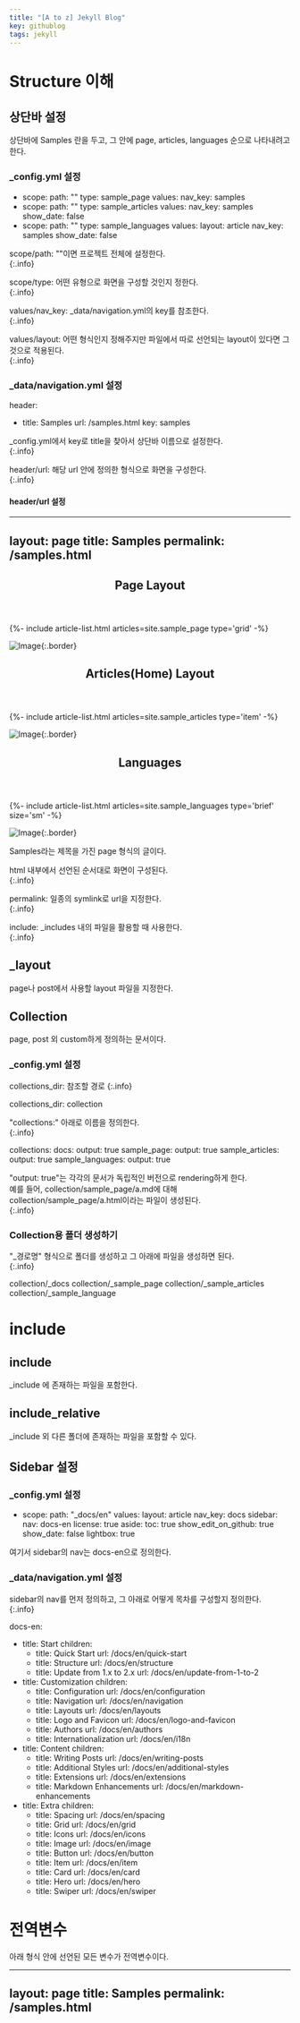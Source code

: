 ```yaml
---
title: "[A to z] Jekyll Blog"
key: githublog
tags: jekyll
---
```


# Structure 이해
## 상단바 설정
상단바에 Samples 란을 두고, 그 안에 page, articles, languages 순으로 나타내려고 한다.
  
### _config.yml 설정
  - scope:
      path: ""
      type: sample_page
    values:
      nav_key: samples
  - scope:
      path: ""
      type: sample_articles
    values:
      nav_key: samples
      show_date: false
  - scope:
      path: ""
      type: sample_languages
    values:
      layout: article
      nav_key: samples
      show_date: false
  
scope/path: ""이면 프로젝트 전체에 설정한다.  
{:.info}

scope/type: 어떤 유형으로 화면을 구성할 것인지 정한다.  
{:.info}

values/nav_key: _data/navigation.yml의 key를 참조한다.  
{:.info}

values/layout: 어떤 형식인지 정해주지만 파일에서 따로 선언되는 layout이 있다면 그것으로 적용된다.  
{:.info}


### _data/navigation.yml 설정
header:
  - title:      Samples
    url:        /samples.html
    key:        samples
  
_config.yml에서 key로 title을 찾아서 상단바 이름으로 설정한다.  
{:.info}

header/url: 해당 url 안에 정의한 형식으로 화면을 구성한다.    
{:.info}

#### header/url 설정 
---
layout: page
title: Samples
permalink: /samples.html
---

<div class="layout--articles">
  <section class="my-5">
    <header><h2 id="page-layout">Page Layout</h2></header>
    {%- include article-list.html articles=site.sample_page type='grid' -%}
  </section>

![Image](/assets/images/blog-md/grid.PNG){:.border}

  <section class="my-5">
    <header><h2 id="articles-layout">Articles(Home) Layout</h2></header>
    {%- include article-list.html articles=site.sample_articles type='item' -%}
  </section>

![Image](/assets/images/blog-md/item.PNG){:.border}

  <section class="my-5">
    <header><h2 id="languages">Languages</h2></header>
    {%- include article-list.html articles=site.sample_languages type='brief' size='sm' -%}
  </section>
</div>

![Image](/assets/images/blog-md/brief.PNG){:.border}

Samples라는 제목을 가진 page 형식의 글이다.  

html 내부에서 선언된 순서대로 화면이 구성된다.     
{:.info}

permalink: 일종의 symlink로 url을 지정한다.     
{:.info}

include: _includes 내의 파일을 활용할 때 사용한다.  
{:.info}

## _layout
page나 post에서 사용할 layout 파일을 지정한다.  

## Collection
page, post 외 custom하게 정의하는 문서이다.  

### _config.yml 설정  
collections_dir: 참조할 경로
{:.info}
  
collections_dir: collection

"collections:" 아래로 이름을 정의한다.  
{:.info}

collections:
  docs:
    output: true
  sample_page:
    output: true
  sample_articles:
    output: true
  sample_languages:
    output: true

"output: true"는 각각의 문서가 독립적인 버전으로 rendering하게 한다.  
예를 들어, collection/sample_page/a.md에 대해 collection/sample_page/a.html이라는 파일이 생성된다.  
{:.info}

### Collection용 폴더 생성하기
"_경로명" 형식으로 폴더를 생성하고 그 아래에 파일을 생성하면 된다.  
{:.info}

collection/_docs
collection/_sample_page
collection/_sample_articles
collection/_sample_language

# include  
## include
_include 에 존재하는 파일을 포함한다.  

## include_relative
_include 외 다른 폴더에 존재하는 파일을 포함할 수 있다.    

## Sidebar 설정  
### _config.yml 설정
  - scope:
      path: "_docs/en"
    values:
      layout: article
      nav_key: docs
      sidebar:
        nav: docs-en
      license: true
      aside:
        toc: true
      show_edit_on_github: true
      show_date: false
      lightbox: true

여기서 sidebar의 nav는 docs-en으로 정의한다.  

### _data/navigation.yml 설정
sidebar의 nav를 먼저 정의하고, 그 아래로 어떻게 목차를 구성할지 정의한다.    
{:.info}

docs-en:
  - title:      Start
    children:
      - title:  Quick Start
        url:    /docs/en/quick-start
      - title:  Structure
        url:    /docs/en/structure
      - title:  Update from 1.x to 2.x
        url:    /docs/en/update-from-1-to-2
  - title:      Customization
    children:
      - title:  Configuration
        url:    /docs/en/configuration
      - title:  Navigation
        url:    /docs/en/navigation
      - title:  Layouts
        url:    /docs/en/layouts
      - title:  Logo and Favicon
        url:    /docs/en/logo-and-favicon
      - title:  Authors
        url:    /docs/en/authors
      - title:  Internationalization
        url:    /docs/en/i18n
  - title:      Content
    children:
      - title:  Writing Posts
        url:    /docs/en/writing-posts
      - title:  Additional Styles
        url:    /docs/en/additional-styles
      - title:  Extensions
        url:    /docs/en/extensions
      - title:  Markdown Enhancements
        url:    /docs/en/markdown-enhancements
  - title:      Extra
    children:
      - title:  Spacing
        url:    /docs/en/spacing
      - title:  Grid
        url:    /docs/en/grid
      - title:  Icons
        url:    /docs/en/icons
      - title:  Image
        url:    /docs/en/image
      - title:  Button
        url:    /docs/en/button
      - title:  Item
        url:    /docs/en/item
      - title:  Card
        url:    /docs/en/card
      - title:  Hero
        url:    /docs/en/hero
      - title:  Swiper
        url:    /docs/en/swiper


# 전역변수  
아래 형식 안에 선언된 모든 변수가 전역변수이다.  

---
layout: page
title: Samples
permalink: /samples.html  
---  




